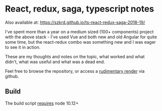 # React, redux, saga, typescript notes

Also available at: https://szkrd.github.io/ts-react-redux-saga-2018-19/

I've spent more than a year on a medium sized (100+ components) project with the above stack - I've used Vue and both new and old Angular for quite some time, but the react-redux combo was something new and I was eager to see it in action.

These are my thoughts and notes on the topic, what worked and what didn't, what was useful and what was a dead end.

Feel free to browse the repository, or access a [rudimentary render](https://szkrd.github.io/ts-react-redux-saga-2018-19/) via github. 

## Build

The build script [requires](https://github.com/nodejs/node/issues/24698#issuecomment-486405542) node 10.12+
